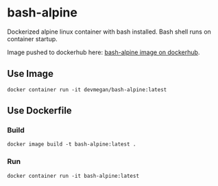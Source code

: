 # bash-alpine
Dockerized alpine linux container with bash installed. Bash shell runs on container startup. 

Image pushed to dockerhub here: [bash-alpine image on dockerhub](https://hub.docker.com/repository/docker/devmegan/bash-alpine).

## Use Image 
`docker container run -it devmegan/bash-alpine:latest`

## Use Dockerfile

### Build
`docker image build -t bash-alpine:latest .`

### Run

`docker container run -it bash-alpine:latest`
